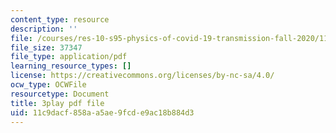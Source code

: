 ```yaml
---
content_type: resource
description: ''
file: /courses/res-10-s95-physics-of-covid-19-transmission-fall-2020/11c9dacf858aa5ae9fcde9ac18b884d3_Sp6rcXifyAo.pdf
file_size: 37347
file_type: application/pdf
learning_resource_types: []
license: https://creativecommons.org/licenses/by-nc-sa/4.0/
ocw_type: OCWFile
resourcetype: Document
title: 3play pdf file
uid: 11c9dacf-858a-a5ae-9fcd-e9ac18b884d3
---
```

